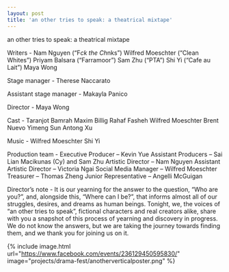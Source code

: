 ```yaml
---
layout: post
title: 'an other tries to speak: a theatrical mixtape'
---
```


an other tries to speak: a theatrical mixtape

Writers -
Nam Nguyen (“F*ck the Ch*nks”)
Wilfred Moeschter (“Clean Whites”)
Priyam Balsara (“Farramoor”)
Sam Zhu (“PTA”)
Shi Yi (“Cafe au Lait”)
Maya Wong

Stage manager -
Therese Naccarato

Assistant stage manager -
Makayla Panico

Director -
Maya Wong

Cast -
Taranjot Bamrah
Maxim Billig
Rahaf Fasheh
Wilfred Moeschter
Brent Nuevo
Yimeng Sun
Antong Xu

Music -
Wilfred Moeschter
Shi Yi

Production team -
Executive Producer – Kevin Yue
Assistant Producers – Sai Lian Macikunas (Cy) and Sam Zhu
Artistic Director – Nam Nguyen
Assistant Artistic Director – Victoria Ngai
Social Media Manager – Wilfred Moeschter
Treasurer – Thomas Zheng
Junior Representative – Angelli McGuigan

Director’s note -
It is our yearning for the answer to the question, “Who are you?”, and, alongside this, “Where can I be?”, that informs almost all of our struggles, desires, and dreams as human beings. Tonight, we, the voices of “an other tries to speak”, fictional characters and real creators alike, share with you a snapshot of this process of yearning and discovery in progress. We do not know the answers, but we are taking the journey towards finding them, and we thank you for joining us on it.  

{% include image.html url="https://www.facebook.com/events/236129450595830/" image="projects/drama-fest/anotherverticalposter.png" %}
